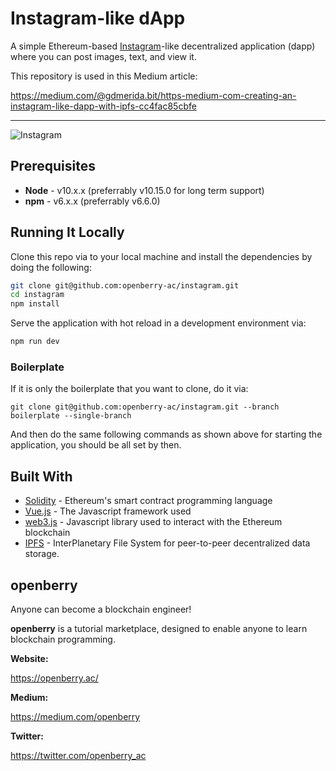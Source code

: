 # Instagram-like dApp

A simple Ethereum-based [Instagram](https://www.instagram.com/)-like decentralized application (dapp) where you can post images, text, and view it.

This repository is used in this Medium article:

https://medium.com/@gdmerida.bit/https-medium-com-creating-an-instagram-like-dapp-with-ipfs-cc4fac85cbfe

---

![Instagram](https://s2.gifyu.com/images/demo_50.gif)

## Prerequisites

* **Node** - v10.x.x (preferrably v10.15.0 for long term support)
* **npm** - v6.x.x (preferrably v6.6.0)

## Running It Locally

Clone this repo via to your local machine and install the dependencies by doing the following:

```bash
git clone git@github.com:openberry-ac/instagram.git
cd instagram
npm install
```

Serve the application with hot reload in a development environment via:

```bash
npm run dev
```

### Boilerplate

If it is only the boilerplate that you want to clone, do it via:

```
git clone git@github.com:openberry-ac/instagram.git --branch boilerplate --single-branch
```

And then do the same following commands as shown above for starting the application, you should be all set by then.

## Built With

* [Solidity](https://solidity.readthedocs.io/en/v0.5.2/) - Ethereum's smart contract programming language
* [Vue.js](https://vuejs.org/) - The Javascript framework used
* [web3.js](https://github.com/ethereum/web3.js/) - Javascript library used to interact with the Ethereum blockchain
* [IPFS](https://docs.ipfs.io/) - InterPlanetary File System for peer-to-peer decentralized data storage. 

## openberry

Anyone can become a blockchain engineer!

**openberry** is a tutorial marketplace, designed to enable anyone to learn blockchain programming.

**Website:**

https://openberry.ac/

**Medium:**

https://medium.com/openberry

**Twitter:**

https://twitter.com/openberry_ac
